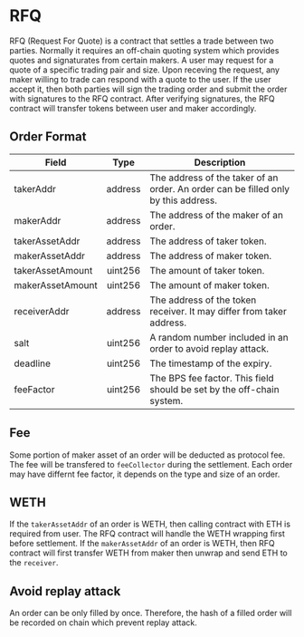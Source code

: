 # RFQ

RFQ (Request For Quote) is a contract that settles a trade between two parties. Normally it requires an off-chain quoting system which provides quotes and signaturates from certain makers. A user may request for a quote of a specific trading pair and size. Upon receving the request, any maker willing to trade can respond with a quote to the user. If the user accept it, then both parties will sign the trading order and submit the order with signatures to the RFQ contract. After verifying signatures, the RFQ contract will transfer tokens between user and maker accordingly.

## Order Format

| Field            |  Type   | Description                                                                        |
| ---------------- | :-----: | ---------------------------------------------------------------------------------- |
| takerAddr        | address | The address of the taker of an order. An order can be filled only by this address. |
| makerAddr        | address | The address of the maker of an order.                                              |
| takerAssetAddr   | address | The address of taker token.                                                        |
| makerAssetAddr   | address | The address of maker token.                                                        |
| takerAssetAmount | uint256 | The amount of taker token.                                                         |
| makerAssetAmount | uint256 | The amount of maker token.                                                         |
| receiverAddr     | address | The address of the token receiver. It may differ from taker address.               |
| salt             | uint256 | A random number included in an order to avoid replay attack.                       |
| deadline         | uint256 | The timestamp of the expiry.                                                       |
| feeFactor        | uint256 | The BPS fee factor. This field should be set by the off-chain system.              |

## Fee

Some portion of maker asset of an order will be deducted as protocol fee. The fee will be transfered to `feeCollector` during the settlement. Each order may have differnt fee factor, it depends on the type and size of an order.

## WETH

If the `takerAssetAddr` of an order is WETH, then calling contract with ETH is required from user. The RFQ contract will handle the WETH wrapping first before settlement. If the `makerAssetAddr` of an order is WETH, then RFQ contract will first transfer WETH from maker then unwrap and send ETH to the `receiver`.

## Avoid replay attack

An order can be only filled by once. Therefore, the hash of a filled order will be recorded on chain which prevent replay attack.
